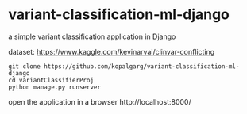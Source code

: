 # variant-classification-ml-django
a simple variant classification application in Django 

dataset: https://www.kaggle.com/kevinarvai/clinvar-conflicting
```
git clone https://github.com/kopalgarg/variant-classification-ml-django
cd variantClassifierProj 
python manage.py runserver
```
open the application in a browser http://localhost:8000/
